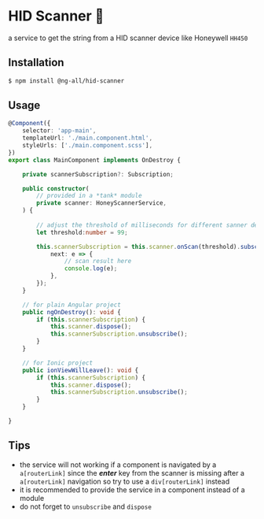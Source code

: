 # HID Scanner 🐝  
a service to get the string from a HID scanner device like Honeywell `HH450`  

## Installation

```sh
$ npm install @ng-all/hid-scanner
```

## Usage

```typescript
@Component({
    selector: 'app-main',
    templateUrl: './main.component.html',
    styleUrls: ['./main.component.scss'],
})
export class MainComponent implements OnDestroy {

    private scannerSubscription?: Subscription;

    public constructor(
        // provided in a *tank* module
        private scanner: HoneyScannerService,
    ) {
        
        // adjust the threshold of milliseconds for different sanner devices default is 99
        let threshold:number = 99;

        this.scannerSubscription = this.scanner.onScan(threshold).subscribe({
            next: e => {
                // scan result here
                console.log(e);
            },
        });
    }

    // for plain Angular project
    public ngOnDestroy(): void {
        if (this.scannerSubscription) {
            this.scanner.dispose();
            this.scannerSubscription.unsubscribe();
        }
    }

    // for Ionic project
    public ionViewWillLeave(): void {
        if (this.scannerSubscription) {
            this.scanner.dispose();
            this.scannerSubscription.unsubscribe();
        }
    }

}
```

## Tips
* the service will not working if a component is navigated by a `a[routerLink]` since the ***enter*** key from the scanner is missing after a `a[routerLink]` navigation so try to use a `div[routerLink]` instead  
* it is recommended to provide the service in a component instead of a module
* do not forget to `unsubscribe` and `dispose`
